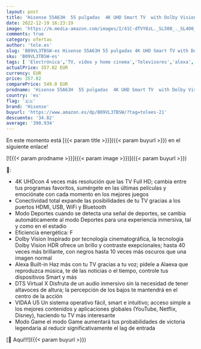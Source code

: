 ```yaml
---
layout: post
title: 'Hisense 55A63H  55 pulgadas  4K UHD Smart TV  with Dolby Vision HDR  DTS Virtual X  Disney+  Netflix  Freeview Play and Alexa Built-in  Bluetooth  Wifi  Nuevo 2022 '
date: 2022-12-19 16:23:19
image: 'https://m.media-amazon.com/images/I/41C-dTVY8zL._SL500_._SL400_.jpg'
comments: true
category: ofertas
author: 'tole.es'
slug: 'B09VL3TBSW-es Hisense 55A63H 55 pulgadas 4K UHD Smart TV with Dolby...'
sku: 'B09VL3TBSW-es'
tags: [ 'Electrónica','TV, vídeo y home cinema','Televisores','alexa','hisense','🇪🇸', ]
actualPrice: 357.82 EUR
currency: EUR
price: 357.82
comparePrice: 549.0 EUR
prodname: 'Hisense 55A63H  55 pulgadas  4K UHD Smart TV  with Dolby Vision HDR  DTS Virtual X  Disney+  Netflix  Freeview Play and Alexa Built-in  Bluetooth  Wifi  Nuevo 2022 '
country: 'es'
flag: '🇪🇸'
brand: 'Hisense'
buyurl: 'https://www.amazon.es/dp/B09VL3TBSW/?tag=tolees-21'
descuento: '34.82'
average: '390.934'
---
```


En este momento está [{{< param title >}}]({{< param buyurl >}}) en el siguiente enlace!

[![{{< param prodname >}}]({{< param image >}})]({{< param buyurl >}})

🔎:

- 4K UHDcon 4 veces más resolución que las TV Full HD; cambia entre tus programas favoritos, sumérgete en las últimas películas y emociónate con cada momento en los mejores juegos
- Conectividad total expande las posibilidades de tu TV gracias a los puertos HDMI, USB, WiFi y Bluetooth
- Modo Deportes cuando se detecta una señal de deportes, se cambia automáticamente al modo Deportes para una experiencia inmersiva, tal y como en el estadio
- Eficiencia energética: F
- Dolby Vision Inspirado por tecnología cinematográfica, la tecnología Dolby Vision HDR ofrece un brillo y contraste exepcionales; hasta 40 veces más brillante, con negros hasta 10 veces más oscuros que una imagen normal
- Alexa Built-in Haz más con tu TV gracias a tu voz; pídele a Alaexa que reproduzca música, te dé las noticias o el tiempo, controle tus dispositivos Smart y más
- DTS Virtual X Disfruta de un audio inmersivo sin la necesidad de tener altavoces de altura; la percepción de los bajos te mantendrá en el centro de la acción
- VIDAA U5 Un sistema operativo fácil, smart e intuitivo; acceso simple a los mejores contenidos y aplicaciones globales (YouTube, Netflix, Disney), haciendo tu TV más interesante
- Modo Game el modo Game aumentará tus probabilidades de victoria legendaria al reducir significativamente el lag de entrada

[🛒 Aquí!!!]({{< param buyurl >}})
